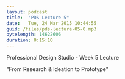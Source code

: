 ```yaml
---
layout: podcast
title:  "PDS Lecture 5"
date:   Tue, 24 Mar 2015 10:44:55
guid: /files/pds-lecture-05-0.mp3
bytelength: 14622606
duration: 0:15:10
---
```

Professional Design Studio - Week 5 Lecture

"From Research & Ideation to Prototype"